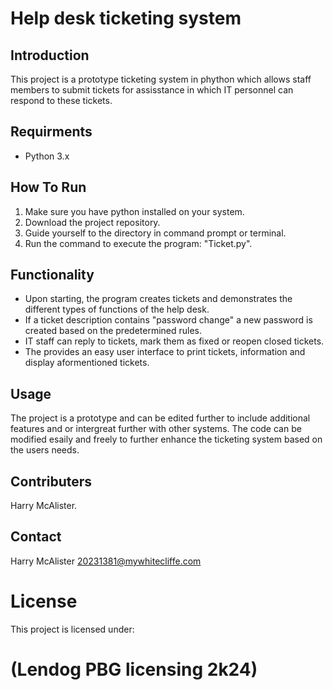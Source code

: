 # Help desk ticketing system
## Introduction
This project is a prototype ticketing system in phython which allows staff members to submit tickets for assisstance in which IT personnel can respond to these tickets.

## Requirments
- Python 3.x

## How To Run
1. Make sure you have python installed on your system.
2. Download the project repository.
3. Guide yourself to the directory in command prompt or terminal.
4. Run the command to execute the program: "Ticket.py".


## Functionality
- Upon starting, the program creates tickets and demonstrates the different types of functions of the help desk.
- If a ticket description contains "password change" a new password is created based on the predetermined rules.
- IT staff can reply to tickets, mark them as fixed or reopen closed tickets.
- The provides an easy user interface to print tickets, information and display aformentioned tickets.

## Usage
The project is a prototype and can be edited further to include additional features and or intergreat further with other systems.
The code can be modified esaily and freely to further enhance the ticketing system based on the users needs.

## Contributers 
Harry McAlister.

## Contact
Harry McAlister
20231381@mywhitecliffe.com

# License
This project is licensed under:
# (Lendog PBG licensing 2k24)

